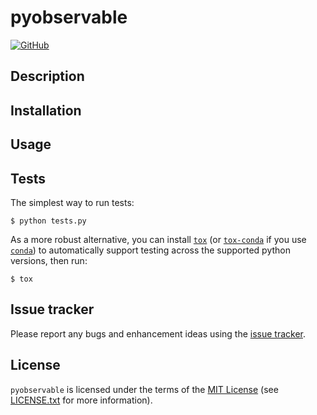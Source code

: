 pyobservable
==========

[![GitHub](https://img.shields.io/github/license/Crimson-Crow/pyobservable)]((https://github.com/Crimson-Crow/pyobservable/blob/main/LICENSE.txt))

Description
-----------



Installation
------------



Usage
-----



Tests
-----

The simplest way to run tests:

    $ python tests.py

As a more robust alternative, you can install [`tox`](https://tox.readthedocs.io/en/latest/install.html) (or [`tox-conda`](https://github.com/tox-dev/tox-conda) if you use [`conda`](https://docs.conda.io/en/latest/)) to automatically support testing across the supported python versions, then run:

    $ tox

Issue tracker
-------------

Please report any bugs and enhancement ideas using the [issue tracker](https://github.com/Crimson-Crow/pyobservable/issues).

License
-------

`pyobservable` is licensed under the terms of the [MIT License](https://opensource.org/licenses/MIT) (see [LICENSE.txt](https://github.com/Crimson-Crow/pyobservable/blob/main/LICENSE.txt) for more information).
